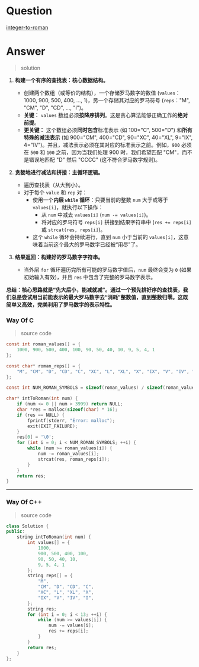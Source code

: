 # Question

[integer-to-roman](https://leetcode.cn/problems/integer-to-roman/)



# Answer

> solution

1.  **构建一个有序的查找表：核心数据结构。**
    *   创建两个数组（或等价的结构），一个存储罗马数字的数值 (`values`：1000, 900, 500, 400, ..., 1)，另一个存储其对应的罗马符号 (`reps`："M", "CM", "D", "CD", ..., "I")。
    *   **关键：** `values` 数组必须**按降序排列**。这是贪心算法能够正确工作的**绝对前提**。
    *   **更关键：** 这个数组必须**同时包含**标准表示 (如 100="C", 500="D") 和**所有特殊的减法表示** (如 900="CM", 400="CD", 90="XC", 40="XL", 9="IX", 4="IV")。并且，减法表示必须在其对应的标准表示之前。例如，`900` 必须在 `500` 和 `100` 之前，因为当我们处理 900 时，我们希望匹配 "CM"，而不是错误地匹配 "D" 然后 "CCCC" (这不符合罗马数字规则)。

2.  **贪婪地进行减法和拼接：主循环逻辑。**
    *   遍历查找表（从大到小）。
    *   对于每个 `value` 和 `rep` 对：
        *   使用一个**内层 `while` 循环**：只要当前的整数 `num` 大于或等于 `values[i]`，就执行以下操作：
            *   从 `num` 中减去 `values[i]` (`num -= values[i]`)。
            *   将对应的罗马符号 `reps[i]` 拼接到结果字符串中 (`res += reps[i]` 或 `strcat(res, reps[i]`)。
        *   这个 `while` 循环会持续进行，直到 `num` 小于当前的 `values[i]`，这意味着当前这个最大的罗马数字已经被“用尽”了。

3.  **结果返回：构建好的罗马数字字符串。**
    *   当外层 `for` 循环遍历完所有可能的罗马数字值后，`num` 最终会变为 `0` (如果初始输入有效)，并且 `res` 中包含了完整的罗马数字表示。

**总结：核心思路就是“先大后小，能减就减”。通过一个预先排好序的查找表，我们总是尝试用当前能表示的最大罗马数字去“消耗”整数值，直到整数归零。这既简单又高效，完美利用了罗马数字的表示特性。**

### Way Of C

> source code

```c
const int roman_values[] = {
    1000, 900, 500, 400, 100, 90, 50, 40, 10, 9, 5, 4, 1
};

const char* roman_reps[] = {
    "M", "CM", "D", "CD", "C", "XC", "L", "XL", "X", "IX", "V", "IV", "I"
};

const int NUM_ROMAN_SYMBOLS = sizeof(roman_values) / sizeof(roman_values[0]);

char* intToRoman(int num) {
    if (num <= 0 || num > 3999) return NULL;
    char *res = malloc(sizeof(char) * 16);
    if (res == NULL) {
        fprintf(stderr, "Error: malloc");
        exit(EXIT_FAILURE);
    }
    res[0] = '\0';
    for (int i = 0; i < NUM_ROMAN_SYMBOLS; ++i) {
        while (num >= roman_values[i]) {
            num -= roman_values[i];
            strcat(res, roman_reps[i]);
        }
    }
    return res;
}
```

---

### Way Of C++

> source code

```c++
class Solution {
public:
    string intToRoman(int num) {
        int values[] = {
            1000,
            900, 500, 400, 100,
            90, 50, 40, 10,
            9, 5, 4, 1
        };
        string reps[] = {
            "M",
            "CM", "D", "CD", "C",
            "XC", "L", "XL", "X",
            "IX", "V", "IV", "I",
        };
        string res;
        for (int i = 0; i < 13; ++i) {
            while (num >= values[i]) {
                num -= values[i];
                res += reps[i];
            }
        }
        return res;
    }
};
```
